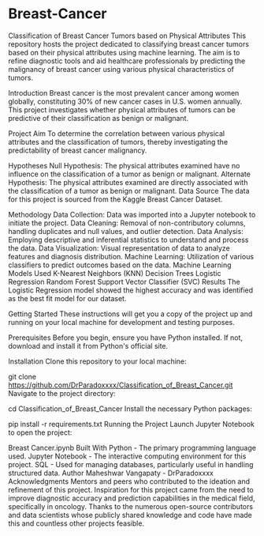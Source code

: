 # Breast-Cancer
Classification of Breast Cancer Tumors based on Physical Attributes
This repository hosts the project dedicated to classifying breast cancer tumors based on their physical attributes using machine learning. The aim is to refine diagnostic tools and aid healthcare professionals by predicting the malignancy of breast cancer using various physical characteristics of tumors.

Introduction
Breast cancer is the most prevalent cancer among women globally, constituting 30% of new cancer cases in U.S. women annually. This project investigates whether physical attributes of tumors can be predictive of their classification as benign or malignant.

Project Aim
To determine the correlation between various physical attributes and the classification of tumors, thereby investigating the predictability of breast cancer malignancy.

Hypotheses
Null Hypothesis: The physical attributes examined have no influence on the classification of a tumor as benign or malignant.
Alternate Hypothesis: The physical attributes examined are directly associated with the classification of a tumor as benign or malignant.
Data Source
The data for this project is sourced from the Kaggle Breast Cancer Dataset.

Methodology
Data Collection: Data was imported into a Jupyter notebook to initiate the project.
Data Cleaning: Removal of non-contributory columns, handling duplicates and null values, and outlier detection.
Data Analysis: Employing descriptive and inferential statistics to understand and process the data.
Data Visualization: Visual representation of data to analyze features and diagnosis distribution.
Machine Learning: Utilization of various classifiers to predict outcomes based on the data.
Machine Learning Models Used
K-Nearest Neighbors (KNN)
Decision Trees
Logistic Regression
Random Forest
Support Vector Classifier (SVC)
Results
The Logistic Regression model showed the highest accuracy and was identified as the best fit model for our dataset.

Getting Started
These instructions will get you a copy of the project up and running on your local machine for development and testing purposes.

Prerequisites
Before you begin, ensure you have Python installed. If not, download and install it from Python's official site.

Installation
Clone this repository to your local machine:

git clone https://github.com/DrParadoxxxx/Classification_of_Breast_Cancer.git
Navigate to the project directory:

cd Classification_of_Breast_Cancer
Install the necessary Python packages:

pip install -r requirements.txt
Running the Project
Launch Jupyter Notebook to open the project:

Breast Cancer.ipynb
Built With
Python - The primary programming language used.
Jupyter Notebook - The interactive computing environment for this project.
SQL - Used for managing databases, particularly useful in handling structured data.
Author
Maheshwar Vangapaty - DrParadoxxxx
Acknowledgments
Mentors and peers who contributed to the ideation and refinement of this project.
Inspiration for this project came from the need to improve diagnostic accuracy and prediction capabilities in the medical field, specifically in oncology.
Thanks to the numerous open-source contributors and data scientists whose publicly shared knowledge and code have made this and countless other projects feasible.
